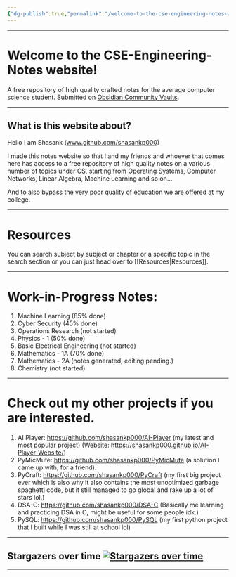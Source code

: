 ```yaml
---
{"dg-publish":true,"permalink":"/welcome-to-the-cse-engineering-notes-website/","tags":["gardenEntry"],"created":"2025-09-04T21:42:49.470+05:30","updated":"2025-10-10T12:03:14.479+05:30"}
---
```


---
# Welcome to the CSE-Engineering-Notes website!

A free repository of high quality crafted notes for the average computer science student. Submitted on [Obsidian Community Vaults](https://vaults.obsidian-community.com/).

---
## What is this website about?

Hello I am Shasank (www.github.com/shasankp000)

I made this notes website so that I and my friends and whoever that comes here has access to a free repository of high quality notes on a various number of topics under CS, starting from Operating Systems, Computer Networks, Linear Algebra, Machine Learning and so on...

And to also bypass the very poor quality of education we are offered at my college.

---
# Resources

You can search subject by subject or chapter or a specific topic in the search section or you can just head over to [[Resources\|Resources]].

---
# Work-in-Progress Notes:

1. Machine Learning (85% done)
2. Cyber Security (45% done)
3. Operations Research (not started)
4. Physics - 1 (50% done)
5. Basic Electrical Engineering (not started)
6. Mathematics - 1A (70% done)
7. Mathematics - 2A (notes generated, editing pending.)
8. Chemistry (not started)

---
# Check out my other projects if you are interested.

1. AI Player: https://github.com/shasankp000/AI-Player (my latest and most popular project) (Website: https://shasankp000.github.io/AI-Player-Website/)
2. PyMicMute: https://github.com/shasankp000/PyMicMute (a solution I came up with, for a friend).
3. PyCraft: https://github.com/shasankp000/PyCraft (my first big project ever which is also why it also contains the most unoptimized garbage spaghetti code, but it still managed to go global and rake up a lot of stars lol.)
4. DSA-C: https://github.com/shasankp000/DSA-C (Basically me learning and practicing DSA in C, might be useful for some people idk.)
5. PySQL: https://github.com/shasankp000/PySQL (my first python project that I built while I was still at school lol)

---
## Stargazers over time [![Stargazers over time](https://starchart.cc/shasankp000/CSE-Engineering-Notes.svg?variant=adaptive)](https://starchart.cc/shasankp000/CSE-Engineering-Notes)
----


